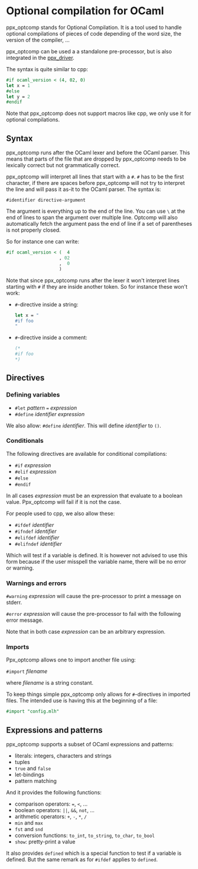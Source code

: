 Optional compilation for OCaml
==============================

ppx\_optcomp stands for Optional Compilation. It is a tool used to
handle optional compilations of pieces of code depending of the word
size, the version of the compiler, ...

ppx\_optcomp can be used a a standalone pre-processor, but is also
integrated in the
[ppx\_driver](https://github.com/janestreet/ppx_driver).

The syntax is quite similar to cpp:

```ocaml
#if ocaml_version < (4, 02, 0)
let x = 1
#else
let y = 2
#endif
```

Note that ppx\_optcomp does not support macros like cpp, we only use
it for optional compilations.

Syntax
------

ppx\_optcomp runs after the OCaml lexer and before the OCaml
parser. This means that parts of the file that are dropped by
ppx\_optcomp needs to be lexically correct but not grammatically
correct.

ppx\_optcomp will interpret all lines that start with a `#`. `#` has
to be the first character, if there are spaces before ppx\_optcomp
will not try to interpret the line and will pass it as-it to the OCaml
parser. The syntax is:

```
#identifier directive-argument
```

The argument is everything up to the end of the line. You can use `\`
at the end of lines to span the argument over multiple line. Optcomp
will also automatically fetch the argument pass the end of line if a
set of parentheses is not properly closed.

So for instance one can write:

```ocaml
#if ocaml_version < (  4
                    , 02
                    ,  0
                    )
```

Note that since ppx\_optcomp runs after the lexer it won't interpret
lines starting with `#` if they are inside another token. So for
instance these won't work:

* `#`-directive inside a string:

    ```ocaml
    let x = "
    #if foo
    "
    ```

* `#`-directive inside a comment:

    ```ocaml
    (*
    #if foo
    *)
    ```

Directives
----------

### Defining variables

- `#let` _pattern_ `=` _expression_
- `#define` _identifier_ _expression_

We also allow: `#define` _identifier_. This will define _identifier_
to `()`.

### Conditionals

The following directives are available for conditional compilations:

- `#if` _expression_
- `#elif` _expression_
- `#else`
- `#endif`

In all cases _expression_ must be an expression that evaluate to a
boolean value. Ppx\_optcomp will fail if it is not the case.

For people used to cpp, we also allow these:

- `#ifdef` _identifier_
- `#ifndef` _identifier_
- `#elifdef` _identifier_
- `#elifndef` _identifier_

Which will test if a variable is defined. It is however not advised to
use this form because if the user misspell the variable name, there
will be no error or warning.

### Warnings and errors

`#warning` _expression_ will cause the pre-processor to print a
message on stderr.

`#error` _expression_ will cause the pre-processor to fail with the
following error message.

Note that in both case _expression_ can be an arbitrary expression.

### Imports

Ppx\_optcomp allows one to import another file using:

`#import` _filename_

where _filename_ is a string constant.

To keep things simple ppx\_optcomp only allows for `#`-directives in
imported files. The intended use is having this at the beginning of a
file:

```ocaml
#import "config.mlh"
```

Expressions and patterns
------------------------

ppx\_optcomp supports a subset of OCaml expressions and patterns:

- literals: integers, characters and strings
- tuples
- `true` and `false`
- let-bindings
- pattern matching

And it provides the following functions:

- comparison operators: `=`, `<`, ...
- boolean operators: `||`, `&&`, `not`, ...
- arithmetic operators: `+`, `-`, `*`, `/`
- `min` and `max`
- `fst` and `snd`
- conversion functions: `to_int`, `to_string`, `to_char`, `to_bool`
- `show`: pretty-print a value

It also provides `defined` which is a special function to test if a
variable is defined. But the same remark as for `#ifdef` applies to
`defined`.
